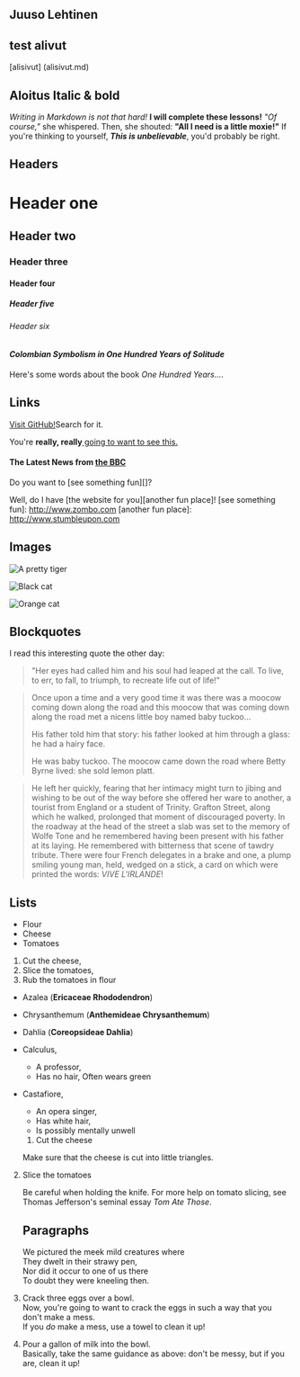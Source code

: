 ## Juuso Lehtinen

## test alivut
[alisivut] (alisivut.md)

## Aloitus Italic & bold
_Writing in Markdown is not that hard!_
**I will complete these lessons!**
_"Of course,"_ she whispered. Then, she shouted: **"All I need is a little moxie!"**
If you're thinking to yourself, **_This is unbelievable_**, you'd probably be right.



## **Headers**

# Header one
## Header two
### Header three
#### Header four
##### Header five
###### Header six

#### _Colombian Symbolism in One Hundred Years of Solitude_
Here's some words about the book _One Hundred Years..._.



## **Links**

[Visit GitHub!](https://www.github.com)Search for it.

You're **really, really**[ going to want to see this.](https://www.dailykitten.com)

#### The Latest News from [the BBC](https://www.bbc.com/news)

Do you want to [see something fun][]?

Well, do I have [the website for you][another fun place]!
[see something fun]: http://www.zombo.com
[another fun place]: http://www.stumbleupon.com

## **Images**

![A pretty tiger](https://upload.wikimedia.org/wikipedia/commons/5/56/Tiger.50.jpg)

![Black cat][black]

![Orange cat][Orange]

[Black]: https://upload.wikimedia.org/wikipedia/commons/a/a3/81_INF_DIV_SSI.jpg
[orange]: http://icons.iconarchive.com/icons/google/noto-emoji-animals-nature/256/22221-cat-icon.png

## **Blockquotes**

I read this interesting quote the other day:

>"Her eyes had called him and his soul had leaped at the call. To live, to err, to fall, to triumph, to recreate life out of life!"


>Once upon a time and a very good time it was there was a moocow coming down along the road and this moocow that was coming down along the road met a nicens little boy named baby tuckoo...
>
>His father told him that story: his father looked at him through a glass: he had a hairy face.
>
>He was baby tuckoo. The moocow came down the road where Betty Byrne lived: she sold lemon platt.

>He left her quickly, fearing that her intimacy might turn to jibing and wishing to be out of the way before she offered her ware to another, a tourist from England or a student of Trinity. Grafton Street, along which he walked, prolonged that moment of discouraged poverty. In the roadway at the head of the street a slab was set to the memory of Wolfe Tone and he remembered having been present with his father at its laying. He remembered with bitterness that scene of tawdry tribute. There were four French delegates in a brake and one, a plump smiling young man, held, wedged on a stick, a card on which were printed the words: _VIVE L'IRLANDE_!

## **Lists**

* Flour
* Cheese 
* Tomatoes


1. Cut the cheese, 
2. Slice the tomatoes, 
3. Rub the tomatoes in flour

* Azalea (**Ericaceae Rhododendron**)
* Chrysanthemum (**Anthemideae Chrysanthemum**)
* Dahlia (**Coreopsideae Dahlia**)

* Calculus, 
  * A professor, 
  * Has no hair, Often wears green
* Castafiore, 
  * An opera singer, 
  * Has white hair, 
  * Is possibly mentally unwell

  1. Cut the cheese

   Make sure that the cheese is cut into little triangles.

2. Slice the tomatoes

   Be careful when holding the knife.
   For more help on tomato slicing, see Thomas Jefferson's seminal essay _Tom Ate Those_.


   ## **Paragraphs**

   We pictured the meek mild creatures where  
They dwelt in their strawy pen,  
Nor did it occur to one of us there  
To doubt they were kneeling then.

1. Crack three eggs over a bowl.  
 Now, you're going to want to crack the eggs in such a way that you don't make a mess.  
 If you _do_ make a mess, use a towel to clean it up!

2. Pour a gallon of milk into the bowl.  
 Basically, take the same guidance as above: don't be messy, but if you are, clean it up!